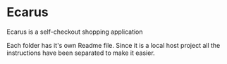 # Ecarus
Ecarus is a self-checkout shopping application


Each folder has it's own Readme file.
Since it is a local host project all the instructions have been separated to make it easier.
